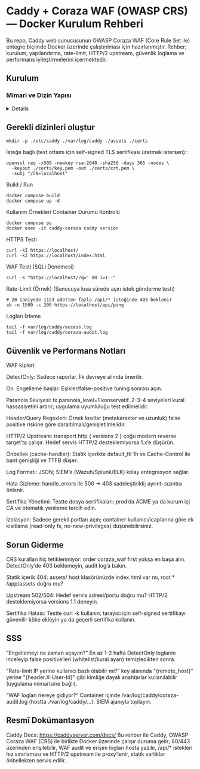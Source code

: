 # Caddy + Coraza WAF (OWASP CRS) — Docker Kurulum Rehberi

Bu repo, Caddy web sunucusunun OWASP Coraza WAF (Core Rule Set ile) entegre biçimde 
Docker üzerinde çalıştırılması için hazırlanmıştır. Rehber; kurulum, yapılandırma, rate-limit, 
HTTP/2 upstream, güvenlik loglama ve performans iyileştirmelerini içermektedir.

## Kurulum


### Mimari ve Dizin Yapısı
<details>

.
├─ etc/
│  └─ Caddyfile
├─ Dockerfile
├─ docker-compose.yml
└─ README.md
</details> 

## Gerekli dizinleri oluştur
```
mkdir -p ./etc/caddy ./var/log/caddy ./assets ./certs
```

İsteğe bağlı (test ortamı için self-signed TLS sertifikası üretmek istersen)::

```
openssl req -x509 -newkey rsa:2048 -sha256 -days 365 -nodes \
  -keyout ./certs/key.pem -out ./certs/crt.pem \
  -subj "/CN=localhost"
```

Build / Run
```
docker compose build
docker compose up -d
```

Kullanım Örnekleri
Container Durumu Kontrolü
```
docker compose ps
docker exec -it caddy-coraza caddy version
```
HTTPS Testi
```
curl -kI https://localhost/
curl -kI https://localhost/index.html
```
WAF Testi (SQLi Denemesi)
```
curl -k "https://localhost/?q=' OR 1=1--"
```

Rate-Limit (Örnek)
(Sunucuya kısa sürede aşırı istek gönderme testi)
```
# 20 saniyede 1123 adetten fazla /api/* isteğinde 403 beklenir
ab -n 1500 -c 200 https://localhost/api/ping
```
Logları İzleme
```
tail -f var/log/caddy/access.log
tail -f var/log/caddy/coraza-audit.log
```
## Güvenlik ve Performans Notları

WAF kipleri:

DetectOnly: Sadece raporlar. İlk devreye alımda önerilir.

On: Engelleme başlar. Eşikler/false-positive tuning sonrası açın.

Paranoia Seviyesi: tx.paranoia_level=1 konservatif. 2-3-4 seviyeleri kural hassasiyetini artırır; uygulama uyumluluğu test edilmelidir.

Header/Query Regexleri: Örnek kısıtlar (metakarakter ve uzunluk) false positive riskine göre daraltılmalı/genişletilmelidir.

HTTP/2 Upstream: transport http { versions 2 } çoğu modern reverse target’ta çalışır. Hedef servis HTTP/2 desteklemiyorsa 1.x’e düşürün.

Önbellek (cache-handler): Statik içerikte default_ttl 1h ve Cache-Control ile bant genişliği ve TTFB düşer.

Log Formatı: JSON; SIEM’e (Wazuh/Splunk/ELK) kolay entegrasyon sağlar.

Hata Gizleme: handle_errors ile 500 → 403 sadeleştirildi; ayrıntı sızıntısı önlenir.

Sertifika Yönetimi: Testte dosya sertifikaları; prod’da ACME ya da kurum içi CA ve otomatik yenileme tercih edin.

İzolasyon: Sadece gerekli portları açın; container kullanıcı/icaplarına göre ek kısıtlama (read-only fs, no-new-privileges) düşünebilirsiniz.

## Sorun Giderme

CRS kuralları hiç tetiklenmiyor: order coraza_waf first yoksa en başa alın. DetectOnly’de 403 beklemeyin, audit log’a bakın.

Statik içerik 404: assets/ host klasörünüzde index.html var mı, root * /app/assets doğru mu?

Upstream 502/504: Hedef servis adresi/portu doğru mu? HTTP/2 desteklemiyorsa versions 1.1 deneyin.

Sertifika Hatası: Testte curl -k kullanın; tarayıcı için self-signed sertifikayı güvenilir köke ekleyin ya da geçerli sertifika kullanın.

## SSS

“Engellemeyi ne zaman açayım?”
En az 1-2 hafta DetectOnly loglarını inceleyip false positive’leri (whitelist/kural ayarı) temizledikten sonra.

“Rate-limit IP yerine kullanıcı bazlı olabilir mi?”
key alanında "{remote_host}" yerine "{header.X-User-Id}" gibi kimliğe dayalı anahtarlar kullanılabilir (uygulama mimarisine bağlı).

“WAF logları nereye gidiyor?”
Container içinde /var/log/caddy/coraza-audit.log (hostta ./var/log/caddy/…). SIEM ajanıyla toplayın.

## Resmî Dokümantasyon

Caddy Docs: https://caddyserver.com/docs/
Bu rehber ile Caddy, OWASP Coraza WAF (CRS) ile birlikte Docker üzerinde çalışır duruma gelir; 80/443 üzerinden erişilebilir, WAF audit ve erişim logları hosta yazılır, /api/* istekleri hız sınırlaması ve HTTP/2 upstream ile proxy’lenir, statik varlıklar önbellekten servis edilir.
